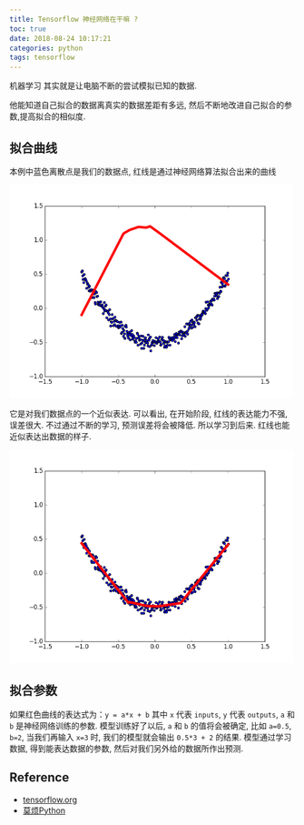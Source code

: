 ```yaml
---
title: Tensorflow 神经网络在干嘛 ?
toc: true
date: 2018-08-24 10:17:21
categories: python
tags: tensorflow
---
```


机器学习 其实就是让电脑不断的尝试模拟已知的数据. 

他能知道自己拟合的数据离真实的数据差距有多远, 然后不断地改进自己拟合的参数,提高拟合的相似度.

<!-- more -->

## 拟合曲线

本例中蓝色离散点是我们的数据点, 红线是通过神经网络算法拟合出来的曲线

<img src="/images/tensorflow/tf-1.2_1.png" width="500" />

它是对我们数据点的一个近似表达. 可以看出, 在开始阶段, 红线的表达能力不强, 误差很大. 不过通过不断的学习, 预测误差将会被降低. 所以学习到后来. 红线也能近似表达出数据的样子.

<img src="/images/tensorflow/tf-1.2_2.png" width="500" />

## 拟合参数

如果红色曲线的表达式为：`y = a*x + b` 其中 `x` 代表 `inputs`, `y` 代表 `outputs`, `a` 和 `b` 是神经网络训练的参数. 模型训练好了以后, `a` 和 `b` 的值将会被确定, 比如 `a=0.5`, `b=2`, 当我们再输入 `x=3` 时, 我们的模型就会输出 `0.5*3 + 2` 的结果. 模型通过学习数据, 得到能表达数据的参数, 然后对我们另外给的数据所作出预测.

## Reference

- [tensorflow.org][1]
- [莫烦Python][3]

[1]: https://www.tensorflow.org/
[2]: https://www.tensorflow.org/get_started/
[3]: https://morvanzhou.github.io/tutorials/machine-learning/tensorflow/

[img1]: /images/tensorflow/tf-1.2_1.png
[img2]: /images/tensorflow/tf-1.2_2.png

